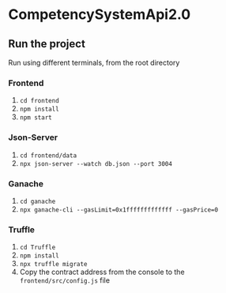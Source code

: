 # CompetencySystemApi2.0

## Run the project

Run using different terminals, from the root directory

### Frontend

1. `cd frontend`
2. `npm install`
3. `npm start`

### Json-Server

1. `cd frontend/data`
2. `npx json-server --watch db.json --port 3004`

### Ganache

1. `cd ganache`
2. `npx ganache-cli --gasLimit=0x1fffffffffffff --gasPrice=0`

### Truffle

1. `cd Truffle`
2. `npm install`
3. `npx truffle migrate`
4. Copy the contract address from the console to the `frontend/src/config.js` file


